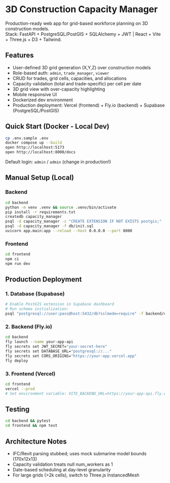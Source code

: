 # 3D Construction Capacity Manager

Production-ready web app for grid-based workforce planning on 3D construction models.  
Stack: FastAPI + PostgreSQL/PostGIS + SQLAlchemy + JWT | React + Vite + Three.js + D3 + Tailwind.

## Features
- User-defined 3D grid generation (X,Y,Z) over construction models
- Role-based auth: `admin`, `trade_manager`, `viewer`
- CRUD for trades, grid cells, capacities, and allocations
- Capacity validation (total and trade-specific) per cell per date
- 3D grid view with over-capacity highlighting
- Mobile responsive UI
- Dockerized dev environment
- Production deployment: Vercel (frontend) + Fly.io (backend) + Supabase (PostgreSQL/PostGIS)

## Quick Start (Docker - Local Dev)
```bash
cp .env.sample .env
docker compose up --build
open http://localhost:5173
open http://localhost:8000/docs
```

Default login: `admin` / `admin` (change in production!)

## Manual Setup (Local)

### Backend
```bash
cd backend
python -m venv .venv && source .venv/bin/activate
pip install -r requirements.txt
createdb capacity_manager
psql -d capacity_manager -c "CREATE EXTENSION IF NOT EXISTS postgis;"
psql -d capacity_manager -f db/init.sql
uvicorn app.main:app --reload --host 0.0.0.0 --port 8000
```

### Frontend
```bash
cd frontend
npm ci
npm run dev
```

## Production Deployment

### 1. Database (Supabase)
```bash
# Enable PostGIS extension in Supabase dashboard
# Run schema initialization:
psql "postgresql://user:pass@host:5432/db?sslmode=require" -f backend/db/init.sql
```

### 2. Backend (Fly.io)
```bash
cd backend
fly launch --name your-app-api
fly secrets set JWT_SECRET="your-secret-here"
fly secrets set DATABASE_URL="postgresql://..."
fly secrets set CORS_ORIGINS="https://your-app.vercel.app"
fly deploy
```

### 3. Frontend (Vercel)
```bash
cd frontend
vercel --prod
# Set environment variable: VITE_BACKEND_URL=https://your-app-api.fly.dev
```

## Testing
```bash
cd backend && pytest
cd frontend && npm test
```

## Architecture Notes
- IFC/Revit parsing stubbed; uses mock submarine model bounds (170x12x13)
- Capacity validation treats null num_workers as 1
- Date-based scheduling at day-level granularity
- For large grids (>2k cells), switch to Three.js InstancedMesh
